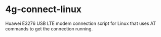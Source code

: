 4g-connect-linux
================

Huawei E3276 USB LTE modem connection script for Linux that uses AT commands to get the connection running.
